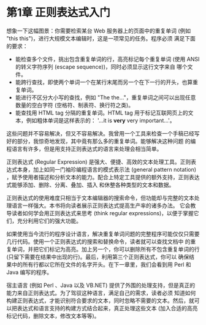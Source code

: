 # 第1章 正则表达式入门

想象一下这幅图景：你需要检索某台 Web 服务器上的页面中的重复单词 (例如 "this this")，进行大规模文本编辑时，这是一项常见的任务。程序必须
满足下面的要求：

* 能检查多个文件，挑出包含重复单词的行，高亮标记每个重复单词 (使用 ANSI 的转义字符序列 (escape sequence))，同时必须显示这行文字来自
  哪个文件。
* 能跨行查找，即使两个单词一个在某行末尾而另一个在下一行的开头，也算重复单词。
* 能进行不区分大小写的查找，例如 "The the..."，重复单词之间可以出现任意数量的空白字符 (空格符、制表符、换行符之类)。
* 能查找用 HTML tag 分隔的重复单词。HTML tag 用于标记互联网页上的文本，例如粗体单词是这样表示的：
  '...it is <B>very</B> very important...'。

这些问题并不容易解决，但又不容易解决。我曾用一个工具来检查一个手稿已经写好的部分，我惊奇地发现，其中竟有那么多的重复单词。能够解决这种问题
的编程语言有许多，但是用支持正则表达式的语言来处理会相当简单。

正则表达式 (Regular Expression) 是强大、便捷、高效的文本处理工具。正则表达式本身，加上如同一门袖珍编程语言的模式表示法
(general pattern notation) ，赋予使用者描述和分析文本的能力。配合上特定工具提供的额外支持，正则表达式能够添加、删除、分离、叠加、插入
和休整各种类型的文本和数据。

正则表达式的使用难度只相当于文本编辑器的搜索命令，但功能却与完整的文本处理语言一样强大。本书将向读者展示正则表达式提高生产率的诸多办法。
它会教导读者如何学会用正则表达式来思考 (think regular expressions)，以便于掌握它们，充分利用它们的强大功能。

如果使用当今流行的程序设计语言，解决重复单词问题的完整程序可能仅仅只需要几行代码。使用一个正则表达式的搜索和替换命令，读者就可以查找文档中
的重复单词，并把它们标记为高亮。加上另一个，你可以删除所有不包含重复单词的行 (只留下需要在结果中出现的行)。最后，利用第三个正则表达式，你可以
确保结果中的所有行都以它所在文件的名字开头。在下一章里，我们会看到用 Perl 和 Java 编写的程序。

宿主语言 (例如 Perl 、Java 以及 VB.NET) 提供了外围的处理支持，但是真正的能力来自正则表达式。为了驾驭这种语言，满足自己的需求，读者必须
知道如何构建正则表达式，才能识别符合要求的文本，同时忽略不需要的文本。然后，就可以把表达式和语言支持的构建方式结合起来，真正处理这些文本
(加入合适的高亮标记代码，删除文本，修改文本等等)。

